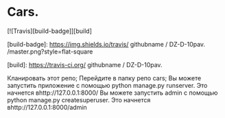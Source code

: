 # Cars.
[![Travis][build-badge]][build]

[build-badge]: https://img.shields.io/travis/ githubname / 
DZ-D-10pav. /master.png?style=flat-square 

[build]: https://travis-ci.org/ githubname / 
DZ-D-10pav.

 Кланировать этот репо;
 Перейдите в папку репо cars;
 Вы можете запустить приложение с помощью python manage.py runserver. Это начнется вhttp://127.0.0.1:8000/
 Вы можете запустить admin с помощью python manage.py createsuperuser. Это начнется вhttp://127.0.0.1:8000/admin
